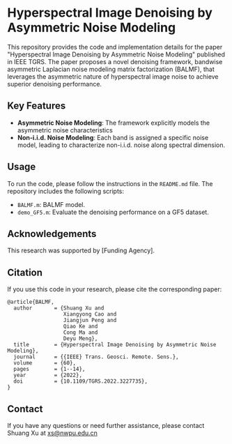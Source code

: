 # Hyperspectral Image Denoising by Asymmetric Noise Modeling
This repository provides the code and implementation details for the paper "Hyperspectral Image Denoising by Asymmetric Noise Modeling" published in IEEE TGRS. The paper proposes a novel denoising framework, bandwise asymmetric Laplacian noise modeling matrix factorization (BALMF), that leverages the asymmetric nature of hyperspectral image noise to achieve superior denoising performance.

## Key Features
* **Asymmetric Noise Modeling**:  The framework explicitly models the asymmetric noise characteristics
* **Non-i.i.d. Noise Modeling**:  Each band is assigned a specific noise model, leading to characterize non-i.i.d. noise along spectral dimension.

## Usage
To run the code, please follow the instructions in the `README.md` file. The repository includes the following scripts:
* `BALMF.m`: BALMF model.
* `demo_GF5.m`: Evaluate the denoising performance on a GF5 dataset.

## Acknowledgements
This research was supported by [Funding Agency].

## Citation
If you use this code in your research, please cite the corresponding paper:
```
@article{BALMF,
  author       = {Shuang Xu and
                  Xiangyong Cao and
                  Jiangjun Peng and
                  Qiao Ke and
                  Cong Ma and
                  Deyu Meng},
  title        = {Hyperspectral Image Denoising by Asymmetric Noise Modeling},
  journal      = {{IEEE} Trans. Geosci. Remote. Sens.},
  volume       = {60},
  pages        = {1--14},
  year         = {2022},
  doi          = {10.1109/TGRS.2022.3227735},
}
```

## Contact
If you have any questions or need further assistance, please contact Shuang Xu at xs@nwpu.edu.cn


